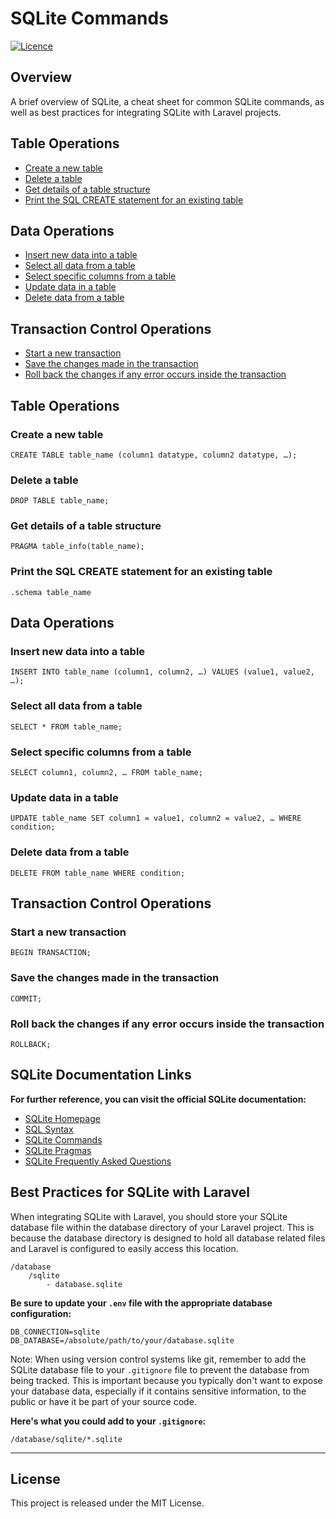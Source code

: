 # SQLite Commands

[![Licence](https://img.shields.io/github/license/Ileriayo/markdown-badges?style=for-the-badge)](./LICENSE)

## Overview

A brief overview of SQLite, a cheat sheet for common SQLite commands, as well as best practices for integrating SQLite with Laravel projects.

## Table Operations

- [Create a new table](#create-a-new-table)
- [Delete a table](#delete-a-table)
- [Get details of a table structure](#get-details-of-a-table-structure)
- [Print the SQL CREATE statement for an existing table](#print-the-SQL-CREATE-statement-for-an-existing-table)

## Data Operations

- [Insert new data into a table](#insert-new-data-into-a-table)
- [Select all data from a table](#select-all-data-from-a-table)
- [Select specific columns from a table](#select-specific-columns-from-a-table)
- [Update data in a table](#update-data-in-a-table)
- [Delete data from a table](#delete-data-from-a-table)

## Transaction Control Operations

- [Start a new transaction](#start-a-new-transaction)
- [Save the changes made in the transaction](#save-the-changes-made-in-the-transaction)
- [Roll back the changes if any error occurs inside the transaction](#roll-back-the-changes-if-any-error-occurs-inside-the-transaction)

## Table Operations

### Create a new table

```
CREATE TABLE table_name (column1 datatype, column2 datatype, …);
```

### Delete a table

```
DROP TABLE table_name;
```

### Get details of a table structure

```
PRAGMA table_info(table_name);
```

### Print the SQL CREATE statement for an existing table

```
.schema table_name
```

## Data Operations

### Insert new data into a table

```
INSERT INTO table_name (column1, column2, …) VALUES (value1, value2, …);
```

### Select all data from a table

```
SELECT * FROM table_name;
```

### Select specific columns from a table

```
SELECT column1, column2, … FROM table_name;
```

### Update data in a table

```
UPDATE table_name SET column1 = value1, column2 = value2, … WHERE condition;
```

### Delete data from a table

```
DELETE FROM table_name WHERE condition;
```

## Transaction Control Operations

### Start a new transaction

```
BEGIN TRANSACTION;
```

### Save the changes made in the transaction

```
COMMIT;
```

### Roll back the changes if any error occurs inside the transaction

```
ROLLBACK;
```

## SQLite Documentation Links

**For further reference, you can visit the official SQLite documentation:**

- [SQLite Homepage](https://www.sqlite.org/index.html)
- [SQL Syntax](https://www.sqlite.org/lang.html)
- [SQLite Commands](https://www.sqlite.org/cli.html)
- [SQLite Pragmas](https://www.sqlite.org/pragma.html)
- [SQLite Frequently Asked Questions](https://www.sqlite.org/faq.html)

## Best Practices for SQLite with Laravel

When integrating SQLite with Laravel, you should store your SQLite database file within the database directory of your Laravel project. This is because the database directory is designed to hold all database related files and Laravel is configured to easily access this location.

```
/database
    /sqlite
        - database.sqlite
```

**Be sure to update your `.env` file with the appropriate database configuration:**

```
DB_CONNECTION=sqlite
DB_DATABASE=/absolute/path/to/your/database.sqlite
```

Note: When using version control systems like git, remember to add the SQLite database file to your `.gitignore` file to prevent the database from being tracked. This is important because you typically don't want to expose your database data, especially if it contains sensitive information, to the public or have it be part of your source code.

**Here's what you could add to your `.gitignore`:**

```
/database/sqlite/*.sqlite
```

---

## License

This project is released under the MIT License.
